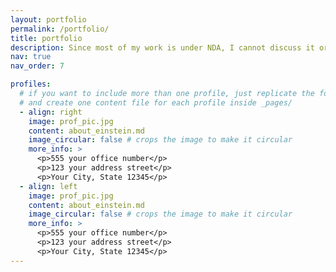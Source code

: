 ```yaml
---
layout: portfolio
permalink: /portfolio/
title: portfolio
description: Since most of my work is under NDA, I cannot discuss it or give much details here. I have translated manuals, financial reports, software and articles.I will list here my subtitlings, my website contributions and newsletters. Notice, however, that many websites for which I have contributed extensively in the past are now offline, like MeioOrc and AnimeHaus.
nav: true
nav_order: 7

profiles:
  # if you want to include more than one profile, just replicate the following block
  # and create one content file for each profile inside _pages/
  - align: right
    image: prof_pic.jpg
    content: about_einstein.md
    image_circular: false # crops the image to make it circular
    more_info: >
      <p>555 your office number</p>
      <p>123 your address street</p>
      <p>Your City, State 12345</p>
  - align: left
    image: prof_pic.jpg
    content: about_einstein.md
    image_circular: false # crops the image to make it circular
    more_info: >
      <p>555 your office number</p>
      <p>123 your address street</p>
      <p>Your City, State 12345</p>
---
```

